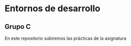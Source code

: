 <h1>Entornos de desarrollo</h1>
<h2>Grupo C </h2>
<p>En este repositorio subiremos las prácticas de la asignatura </p>